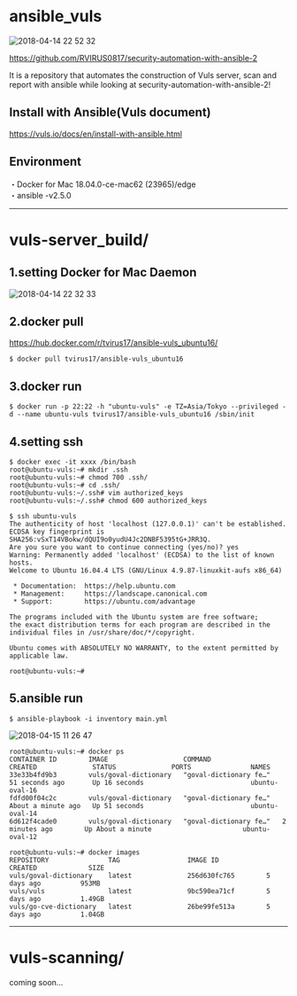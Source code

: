 # ansible_vuls

![2018-04-14 22 52 32](https://user-images.githubusercontent.com/5633085/38768987-911d2756-4036-11e8-8765-c3ae0afde3e1.jpg)

https://github.com/RVIRUS0817/security-automation-with-ansible-2  

It is a repository that automates the construction of Vuls server, scan and report with ansible while looking at security-automation-with-ansible-2!

## Install with Ansible(Vuls document)  

https://vuls.io/docs/en/install-with-ansible.html

## Environment

・Docker for Mac 18.04.0-ce-mac62 (23965)/edge  
・ansible -v2.5.0  

---

# vuls-server_build/  

## 1.setting Docker for Mac Daemon

![2018-04-14 22 32 33](https://user-images.githubusercontent.com/5633085/38768794-dea64082-4033-11e8-9b91-f9da82d8e893.jpg)


## 2.docker pull 

https://hub.docker.com/r/tvirus17/ansible-vuls_ubuntu16/

```
$ docker pull tvirus17/ansible-vuls_ubuntu16
```

## 3.docker run

```
$ docker run -p 22:22 -h "ubuntu-vuls" -e TZ=Asia/Tokyo --privileged -d --name ubuntu-vuls tvirus17/ansible-vuls_ubuntu16 /sbin/init
```

## 4.setting ssh

```
$ docker exec -it xxxx /bin/bash
root@ubuntu-vuls:~# mkdir .ssh
root@ubuntu-vuls:~# chmod 700 .ssh/
root@ubuntu-vuls:~# cd .ssh/
root@ubuntu-vuls:~/.ssh# vim authorized_keys
root@ubuntu-vuls:~/.ssh# chmod 600 authorized_keys

$ ssh ubuntu-vuls
The authenticity of host 'localhost (127.0.0.1)' can't be established.
ECDSA key fingerprint is SHA256:vSxT14VBokw/dQUI9o0yudU4Jc2DNBF5395tG+JRR3Q.
Are you sure you want to continue connecting (yes/no)? yes
Warning: Permanently added 'localhost' (ECDSA) to the list of known hosts.
Welcome to Ubuntu 16.04.4 LTS (GNU/Linux 4.9.87-linuxkit-aufs x86_64)

 * Documentation:  https://help.ubuntu.com
 * Management:     https://landscape.canonical.com
 * Support:        https://ubuntu.com/advantage

The programs included with the Ubuntu system are free software;
the exact distribution terms for each program are described in the
individual files in /usr/share/doc/*/copyright.

Ubuntu comes with ABSOLUTELY NO WARRANTY, to the extent permitted by
applicable law.

root@ubuntu-vuls:~# 

```

## 5.ansible run

```
$ ansible-playbook -i inventory main.yml
```
![2018-04-15 11 26 47](https://user-images.githubusercontent.com/5633085/38774273-efca4216-409f-11e8-997b-c446f0ee45e6.jpg)

```
root@ubuntu-vuls:~# docker ps
CONTAINER ID        IMAGE                   COMMAND                  CREATED              STATUS              PORTS               NAMES
33e33b4fd9b3        vuls/goval-dictionary   "goval-dictionary fe…"   51 seconds ago       Up 16 seconds                           ubuntu-oval-16
fdfd00f04c2c        vuls/goval-dictionary   "goval-dictionary fe…"   About a minute ago   Up 51 seconds                           ubuntu-oval-14
6d612f4cade0        vuls/goval-dictionary   "goval-dictionary fe…"   2 minutes ago        Up About a minute                       ubuntu-oval-12

root@ubuntu-vuls:~# docker images
REPOSITORY               TAG                 IMAGE ID            CREATED             SIZE
vuls/goval-dictionary    latest              256d630fc765        5 days ago          953MB
vuls/vuls                latest              9bc590ea71cf        5 days ago          1.49GB
vuls/go-cve-dictionary   latest              26be99fe513a        5 days ago          1.04GB

```

-----

# vuls-scanning/  

coming soon...

